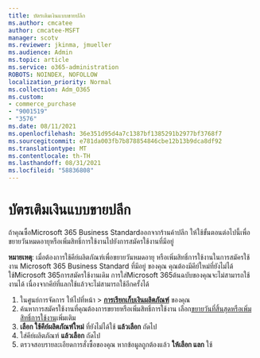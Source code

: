 ```yaml
---
title: บัตรเติมเงินแบบขายปลีก
ms.author: cmcatee
author: cmcatee-MSFT
manager: scotv
ms.reviewer: jkinma, jmueller
ms.audience: Admin
ms.topic: article
ms.service: o365-administration
ROBOTS: NOINDEX, NOFOLLOW
localization_priority: Normal
ms.collection: Adm_O365
ms.custom:
- commerce_purchase
- "9001519"
- "3576"
ms.date: 08/11/2021
ms.openlocfilehash: 36e351d95d4a7c1387bf1385291b2977bf3768f7
ms.sourcegitcommit: e781da003fb7b878854846cbe12b13b9dca8df92
ms.translationtype: MT
ms.contentlocale: th-TH
ms.lasthandoff: 08/31/2021
ms.locfileid: "58836808"
---
```

# <a name="retail-prepaid-card"></a>บัตรเติมเงินแบบขายปลีก

ถ้าคุณซื้อMicrosoft 365 Business Standardออกจากร้านค้าปลีก ให้ใช้ขั้นตอนต่อไปนี้เพื่อขยายวันหมดอายุหรือเพิ่มสิทธิ์การใช้งานไปยังการสมัครใช้งานที่มีอยู่

**หมายเหตุ**: เมื่อต้องการใช้คีย์ผลิตภัณฑ์เพื่อขยายวันหมดอายุ หรือเพิ่มสิทธิ์การใช้งานในการสมัครใช้งาน Microsoft 365 Business Standard ที่มีอยู่ ของคุณ คุณต้องมีคีย์ใหม่ที่ยังไม่ได้ใช้Microsoft 365การสมัครใช้งานเดิม การใส่Microsoft 365ต้นฉบับของคุณจะไม่สามารถใช้งานได้ เนื่องจากคีย์ที่แลกใช้แล้วจะไม่สามารถใช้อีกครั้งได้

1. ในศูนย์การจัดการ ให้ไปที่หน้า  >  **[การเรียกเก็บเงินผลิตภัณฑ์](https://go.microsoft.com/fwlink/p/?linkid=842054)** ของคุณ
2. ค้นหาการสมัครใช้งานที่คุณต้องการขยายหรือเพิ่มสิทธิ์การใช้งาน เลือก[ขยายวันที่สิ้นสุด](https://go.microsoft.com/fwlink/p/?linkid=842054)[หรือเพิ่มสิทธิ์การใช้งาน](https://go.microsoft.com/fwlink/p/?linkid=842054)เพิ่มเติม
3. **เลือก ใช้คีย์ผลิตภัณฑ์ใหม่** ที่ยังไม่ได้ใช้ **แล้วเลือก** ถัดไป
4. ใส่คีย์ผลิตภัณฑ์ **แล้วเลือก** ถัดไป
5. ตรวจสอบรายละเอียดการสั่งซื้อของคุณ หากข้อมูลถูกต้องแล้ว **ให้เลือก แลก** ใช้